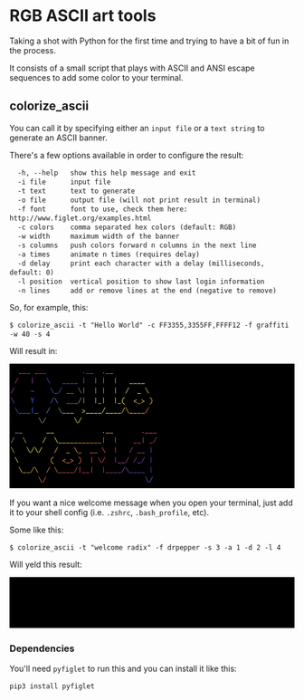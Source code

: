 # RGB ASCII art tools

Taking a shot with Python for the first time and trying to have a bit of fun in the process.

It consists of a small script that plays with ASCII and ANSI escape sequences to add some color to your terminal.

## colorize_ascii

You can call it by specifying either an `input file` or a `text string` to generate an ASCII banner.

There's a few options available in order to configure the result:
```
  -h, --help   show this help message and exit
  -i file      input file
  -t text      text to generate
  -o file      output file (will not print result in terminal)
  -f font      font to use, check them here: http://www.figlet.org/examples.html
  -c colors    comma separated hex colors (default: RGB)
  -w width     maximum width of the banner
  -s columns   push colors forward n columns in the next line
  -a times     animate n times (requires delay)
  -d delay     print each character with a delay (milliseconds, default: 0)
  -l position  vertical position to show last login information
  -n lines     add or remove lines at the end (negative to remove)
```

So, for example, this:

```
$ colorize_ascii -t "Hello World" -c FF3355,3355FF,FFFF12 -f graffiti -w 40 -s 4
```

Will result in:

<img src="docs/example1.png" width="575" height="220">


If you want a nice welcome message when you open your terminal, just add it to your shell config (i.e. `.zshrc`, `.bash_profile`, etc).

Some like this:

```
$ colorize_ascii -t "welcome radix" -f drpepper -s 3 -a 1 -d 2 -l 4
```

Will yeld this result:

![Alt Text](docs/example2.gif)


### Dependencies

You'll need `pyfiglet` to run this and you can install it like this:

```
pip3 install pyfiglet
```
